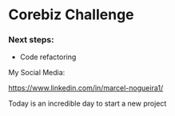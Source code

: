 # Corebiz Challenge

### Next steps:
 - Code refactoring


My Social Media:

https://www.linkedin.com/in/marcel-nogueira1/

Today is an incredible day to start a new project
